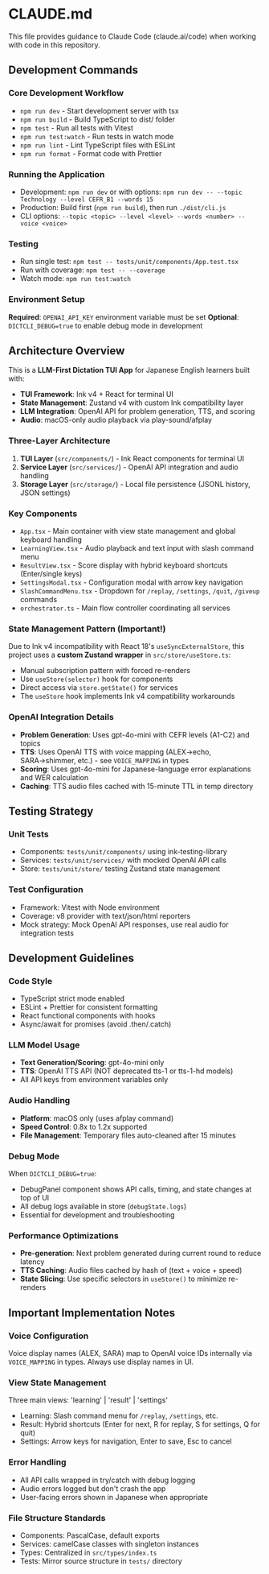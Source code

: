 # CLAUDE.md

This file provides guidance to Claude Code (claude.ai/code) when working with code in this repository.

## Development Commands

### Core Development Workflow
- `npm run dev` - Start development server with tsx
- `npm run build` - Build TypeScript to dist/ folder
- `npm test` - Run all tests with Vitest
- `npm run test:watch` - Run tests in watch mode
- `npm run lint` - Lint TypeScript files with ESLint
- `npm run format` - Format code with Prettier

### Running the Application
- Development: `npm run dev` or with options: `npm run dev -- --topic Technology --level CEFR_B1 --words 15`
- Production: Build first (`npm run build`), then run `./dist/cli.js`
- CLI options: `--topic <topic> --level <level> --words <number> --voice <voice>`

### Testing
- Run single test: `npm test -- tests/unit/components/App.test.tsx`
- Run with coverage: `npm test -- --coverage`
- Watch mode: `npm run test:watch`

### Environment Setup
**Required**: `OPENAI_API_KEY` environment variable must be set
**Optional**: `DICTCLI_DEBUG=true` to enable debug mode in development

## Architecture Overview

This is a **LLM-First Dictation TUI App** for Japanese English learners built with:
- **TUI Framework**: Ink v4 + React for terminal UI
- **State Management**: Zustand v4 with custom Ink compatibility layer
- **LLM Integration**: OpenAI API for problem generation, TTS, and scoring
- **Audio**: macOS-only audio playback via play-sound/afplay

### Three-Layer Architecture
1. **TUI Layer** (`src/components/`) - Ink React components for terminal UI
2. **Service Layer** (`src/services/`) - OpenAI API integration and audio handling
3. **Storage Layer** (`src/storage/`) - Local file persistence (JSONL history, JSON settings)

### Key Components
- `App.tsx` - Main container with view state management and global keyboard handling
- `LearningView.tsx` - Audio playback and text input with slash command menu
- `ResultView.tsx` - Score display with hybrid keyboard shortcuts (Enter/single keys)
- `SettingsModal.tsx` - Configuration modal with arrow key navigation
- `SlashCommandMenu.tsx` - Dropdown for `/replay`, `/settings`, `/quit`, `/giveup` commands
- `orchestrator.ts` - Main flow controller coordinating all services

### State Management Pattern (Important!)
Due to Ink v4 incompatibility with React 18's `useSyncExternalStore`, this project uses a **custom Zustand wrapper** in `src/store/useStore.ts`:
- Manual subscription pattern with forced re-renders
- Use `useStore(selector)` hook for components
- Direct access via `store.getState()` for services
- The `useStore` hook implements Ink v4 compatibility workarounds

### OpenAI Integration Details
- **Problem Generation**: Uses gpt-4o-mini with CEFR levels (A1-C2) and topics
- **TTS**: Uses OpenAI TTS with voice mapping (ALEX→echo, SARA→shimmer, etc.) - see `VOICE_MAPPING` in types
- **Scoring**: Uses gpt-4o-mini for Japanese-language error explanations and WER calculation
- **Caching**: TTS audio files cached with 15-minute TTL in temp directory

## Testing Strategy

### Unit Tests
- Components: `tests/unit/components/` using ink-testing-library
- Services: `tests/unit/services/` with mocked OpenAI API calls
- Store: `tests/unit/store/` testing Zustand state management

### Test Configuration
- Framework: Vitest with Node environment
- Coverage: v8 provider with text/json/html reporters
- Mock strategy: Mock OpenAI API responses, use real audio for integration tests

## Development Guidelines

### Code Style
- TypeScript strict mode enabled
- ESLint + Prettier for consistent formatting
- React functional components with hooks
- Async/await for promises (avoid .then/.catch)

### LLM Model Usage
- **Text Generation/Scoring**: gpt-4o-mini only
- **TTS**: OpenAI TTS API (NOT deprecated tts-1 or tts-1-hd models)
- All API keys from environment variables only

### Audio Handling
- **Platform**: macOS only (uses afplay command)
- **Speed Control**: 0.8x to 1.2x supported
- **File Management**: Temporary files auto-cleaned after 15 minutes

### Debug Mode
When `DICTCLI_DEBUG=true`:
- DebugPanel component shows API calls, timing, and state changes at top of UI
- All debug logs available in store (`debugState.logs`)
- Essential for development and troubleshooting

### Performance Optimizations
- **Pre-generation**: Next problem generated during current round to reduce latency
- **TTS Caching**: Audio files cached by hash of (text + voice + speed)
- **State Slicing**: Use specific selectors in `useStore()` to minimize re-renders

## Important Implementation Notes

### Voice Configuration
Voice display names (ALEX, SARA) map to OpenAI voice IDs internally via `VOICE_MAPPING` in types. Always use display names in UI.

### View State Management
Three main views: 'learning' | 'result' | 'settings'
- Learning: Slash command menu for `/replay`, `/settings`, etc.
- Result: Hybrid shortcuts (Enter for next, R for replay, S for settings, Q for quit)
- Settings: Arrow keys for navigation, Enter to save, Esc to cancel

### Error Handling
- All API calls wrapped in try/catch with debug logging
- Audio errors logged but don't crash the app
- User-facing errors shown in Japanese when appropriate

### File Structure Standards
- Components: PascalCase, default exports
- Services: camelCase classes with singleton instances
- Types: Centralized in `src/types/index.ts`
- Tests: Mirror source structure in `tests/` directory
